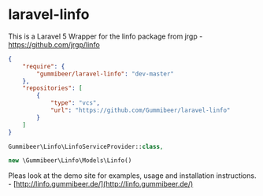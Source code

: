 # laravel-linfo
This is a Laravel 5 Wrapper for the linfo package from jrgp - https://github.com/jrgp/linfo

```json
{
    "require": {
        "gummibeer/laravel-linfo": "dev-master"
    },
    "repositories": [
        {
            "type": "vcs",
            "url": "https://github.com/Gummibeer/laravel-linfo"
        }
    ]
}
```

```php
Gummibeer\Linfo\LinfoServiceProvider::class,
```

```php
new \Gummibeer\Linfo\Models\Linfo()
```

Pleas look at the demo site for examples, usage and installation instructions. - [http://linfo.gummibeer.de/](http://linfo.gummibeer.de/)